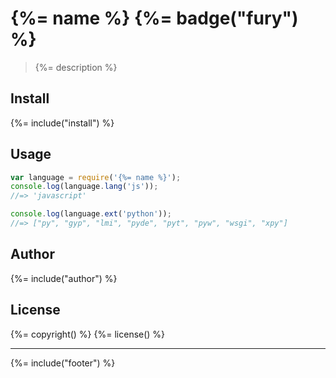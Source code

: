 # {%= name %} {%= badge("fury") %}

> {%= description %}

## Install
{%= include("install") %}

## Usage

```js
var language = require('{%= name %}');
console.log(language.lang('js'));
//=> 'javascript'

console.log(language.ext('python'));
//=> ["py", "gyp", "lmi", "pyde", "pyt", "pyw", "wsgi", "xpy"]
```

## Author
{%= include("author") %}

## License
{%= copyright() %}
{%= license() %}

***

{%= include("footer") %}